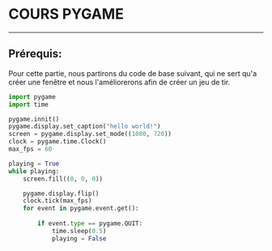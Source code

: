 # COURS PYGAME

---
## Prérequis: 
Pour cette partie, nous partirons du code de base suivant, qui ne sert qu'a créer une fenêtre et nous l'améliorerons afin de créer un jeu de tir.

```python
import pygame
import time

pygame.innit()
pygame.display.set_caption("hello world!")
screen = pygame.display.set_mode((1080, 720))
clock = pygame.time.Clock()
max_fps = 60

playing = True
while playing:
    screen.fill((0, 0, 0))

    pygame.display.flip()
    clock.tick(max_fps)
    for event in pygame.event.get():
        
        if event.type == pygame.QUIT:
            time.sleep(0.5)
            playing = False
```